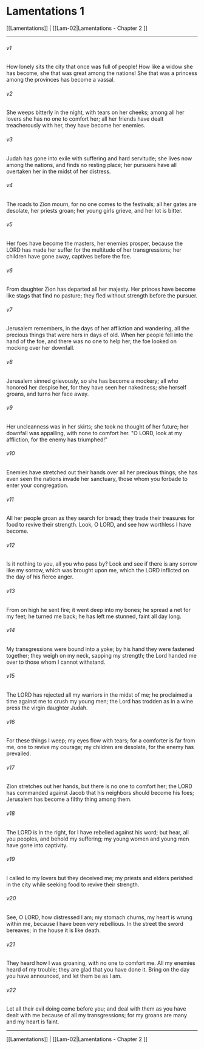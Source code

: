 # Lamentations 1

[[Lamentations]] | [[Lam-02|Lamentations - Chapter 2 ]]
***

###### v1
How lonely sits the city that once was full of people! How like a widow she has become, she that was great among the nations! She that was a princess among the provinces has become a vassal.
###### v2
She weeps bitterly in the night, with tears on her cheeks; among all her lovers she has no one to comfort her; all her friends have dealt treacherously with her, they have become her enemies.
###### v3
Judah has gone into exile with suffering and hard servitude; she lives now among the nations, and finds no resting place; her pursuers have all overtaken her in the midst of her distress.
###### v4
The roads to Zion mourn, for no one comes to the festivals; all her gates are desolate, her priests groan; her young girls grieve, and her lot is bitter.
###### v5
Her foes have become the masters, her enemies prosper, because the LORD has made her suffer for the multitude of her transgressions; her children have gone away, captives before the foe.
###### v6
From daughter Zion has departed all her majesty. Her princes have become like stags that find no pasture; they fled without strength before the pursuer.
###### v7
Jerusalem remembers, in the days of her affliction and wandering, all the precious things that were hers in days of old. When her people fell into the hand of the foe, and there was no one to help her, the foe looked on mocking over her downfall.
###### v8
Jerusalem sinned grievously, so she has become a mockery; all who honored her despise her, for they have seen her nakedness; she herself groans, and turns her face away.
###### v9
Her uncleanness was in her skirts; she took no thought of her future; her downfall was appalling, with none to comfort her. "O LORD, look at my affliction, for the enemy has triumphed!"
###### v10
Enemies have stretched out their hands over all her precious things; she has even seen the nations invade her sanctuary, those whom you forbade to enter your congregation.
###### v11
All her people groan as they search for bread; they trade their treasures for food to revive their strength. Look, O LORD, and see how worthless I have become.
###### v12
Is it nothing to you, all you who pass by? Look and see if there is any sorrow like my sorrow, which was brought upon me, which the LORD inflicted on the day of his fierce anger.
###### v13
From on high he sent fire; it went deep into my bones; he spread a net for my feet; he turned me back; he has left me stunned, faint all day long.
###### v14
My transgressions were bound into a yoke; by his hand they were fastened together; they weigh on my neck, sapping my strength; the Lord handed me over to those whom I cannot withstand.
###### v15
The LORD has rejected all my warriors in the midst of me; he proclaimed a time against me to crush my young men; the Lord has trodden as in a wine press the virgin daughter Judah.
###### v16
For these things I weep; my eyes flow with tears; for a comforter is far from me, one to revive my courage; my children are desolate, for the enemy has prevailed.
###### v17
Zion stretches out her hands, but there is no one to comfort her; the LORD has commanded against Jacob that his neighbors should become his foes; Jerusalem has become a filthy thing among them.
###### v18
The LORD is in the right, for I have rebelled against his word; but hear, all you peoples, and behold my suffering; my young women and young men have gone into captivity.
###### v19
I called to my lovers but they deceived me; my priests and elders perished in the city while seeking food to revive their strength.
###### v20
See, O LORD, how distressed I am; my stomach churns, my heart is wrung within me, because I have been very rebellious. In the street the sword bereaves; in the house it is like death.
###### v21
They heard how I was groaning, with no one to comfort me. All my enemies heard of my trouble; they are glad that you have done it. Bring on the day you have announced, and let them be as I am.
###### v22
Let all their evil doing come before you; and deal with them as you have dealt with me because of all my transgressions; for my groans are many and my heart is faint.

***

[[Lamentations]] | [[Lam-02|Lamentations - Chapter 2 ]]
